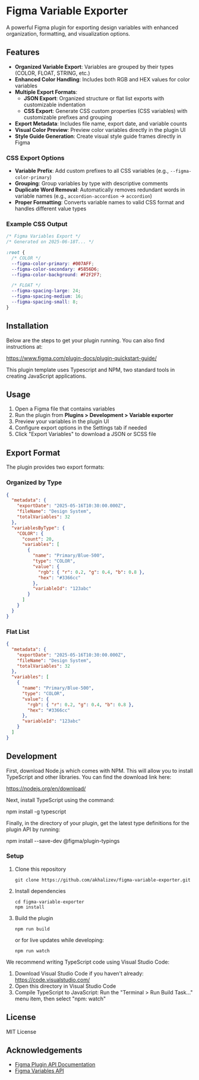 # Figma Variable Exporter

A powerful Figma plugin for exporting design variables with enhanced organization, formatting, and visualization options.

## Features

- **Organized Variable Export**: Variables are grouped by their types (COLOR, FLOAT, STRING, etc.)
- **Enhanced Color Handling**: Includes both RGB and HEX values for color variables
- **Multiple Export Formats**:
  - **JSON Export**: Organized structure or flat list exports with customizable indentation
  - **CSS Export**: Generate CSS custom properties (CSS variables) with customizable prefixes and grouping
- **Export Metadata**: Includes file name, export date, and variable counts
- **Visual Color Preview**: Preview color variables directly in the plugin UI
- **Style Guide Generation**: Create visual style guide frames directly in Figma

### CSS Export Options

- **Variable Prefix**: Add custom prefixes to all CSS variables (e.g., `--figma-color-primary`)
- **Grouping**: Group variables by type with descriptive comments
- **Duplicate Word Removal**: Automatically removes redundant words in variable names (e.g., `accordion-accordion` → `accordion`)
- **Proper Formatting**: Converts variable names to valid CSS format and handles different value types

### Example CSS Output

```css
/* Figma Variables Export */
/* Generated on 2025-06-18T... */

:root {
  /* COLOR */
  --figma-color-primary: #007AFF;
  --figma-color-secondary: #5856D6;
  --figma-color-background: #F2F2F7;

  /* FLOAT */
  --figma-spacing-large: 24;
  --figma-spacing-medium: 16;
  --figma-spacing-small: 8;
}
```

## Installation

Below are the steps to get your plugin running. You can also find instructions at:

  https://www.figma.com/plugin-docs/plugin-quickstart-guide/

This plugin template uses Typescript and NPM, two standard tools in creating JavaScript applications.

## Usage

1. Open a Figma file that contains variables
2. Run the plugin from **Plugins > Development > Variable exporter**
3. Preview your variables in the plugin UI
4. Configure export options in the Settings tab if needed
5. Click "Export Variables" to download a JSON or SCSS file

## Export Format

The plugin provides two export formats:

### Organized by Type

```json
{
  "metadata": {
    "exportDate": "2025-05-16T10:30:00.000Z",
    "fileName": "Design System",
    "totalVariables": 32
  },
  "variablesByType": {
    "COLOR": {
      "count": 20,
      "variables": [
        {
          "name": "Primary/Blue-500",
          "type": "COLOR",
          "value": {
            "rgb": { "r": 0.2, "g": 0.4, "b": 0.8 },
            "hex": "#3366cc"
          },
          "variableId": "123abc"
        }
      ]
    }
  }
}
```

### Flat List

```json
{
  "metadata": {
    "exportDate": "2025-05-16T10:30:00.000Z",
    "fileName": "Design System",
    "totalVariables": 32
  },
  "variables": [
    {
      "name": "Primary/Blue-500",
      "type": "COLOR",
      "value": {
        "rgb": { "r": 0.2, "g": 0.4, "b": 0.8 },
        "hex": "#3366cc"
      },
      "variableId": "123abc"
    }
  ]
}
```

## Development

First, download Node.js which comes with NPM. This will allow you to install TypeScript and other
libraries. You can find the download link here:

  https://nodejs.org/en/download/

Next, install TypeScript using the command:

  npm install -g typescript

Finally, in the directory of your plugin, get the latest type definitions for the plugin API by running:

  npm install --save-dev @figma/plugin-typings

### Setup

1. Clone this repository
   ```
   git clone https://github.com/akhalizev/figma-variable-exporter.git
   ```
2. Install dependencies
   ```
   cd figma-variable-exporter
   npm install
   ```
3. Build the plugin
   ```
   npm run build
   ```
   or for live updates while developing:
   ```
   npm run watch
   ```

We recommend writing TypeScript code using Visual Studio Code:

1. Download Visual Studio Code if you haven't already: https://code.visualstudio.com/
2. Open this directory in Visual Studio Code
3. Compile TypeScript to JavaScript: Run the "Terminal > Run Build Task..." menu item, then select "npm: watch"

## License

MIT License

## Acknowledgements

- [Figma Plugin API Documentation](https://www.figma.com/plugin-docs/)
- [Figma Variables API](https://www.figma.com/plugin-docs/api/variables/)
